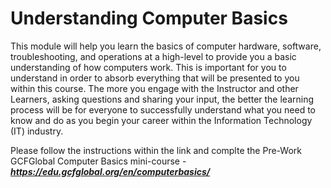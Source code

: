 # Understanding Computer Basics
This module will help you learn the basics of computer hardware, software, troubleshooting, and operations at a high-level to provide you a basic understanding of how computers work. This is important for you to understand in order to absorb everything that will be presented to you within this course. The more you engage with the Instructor and other Learners, asking questions and sharing your input, the better the learning process will be for everyone to successfully understand what you need to know and do as you begin your career within the Information Technology (IT) industry.

Please follow the instructions within the link and complte the Pre-Work GCFGlobal Computer Basics mini-course - ***https://edu.gcfglobal.org/en/computerbasics/***


